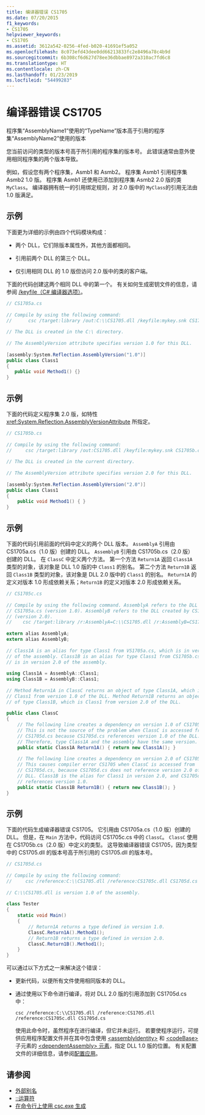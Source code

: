 ```yaml
---
title: 编译器错误 CS1705
ms.date: 07/20/2015
f1_keywords:
- CS1705
helpviewer_keywords:
- CS1705
ms.assetid: 3612a542-0256-4fed-b020-41691ef5a052
ms.openlocfilehash: 8c073efd43dee0dd66213833fc2e8496a78c4b9d
ms.sourcegitcommit: 6b308cf6d627d78ee36dbbae8972a310ac7fd6c8
ms.translationtype: HT
ms.contentlocale: zh-CN
ms.lasthandoff: 01/23/2019
ms.locfileid: "54499283"
---
```

# <a name="compiler-error-cs1705"></a>编译器错误 CS1705
程序集“AssemblyName1”使用的“TypeName”版本高于引用的程序集“AssemblyName2”使用的版本  
  
 您当前访问的类型的版本号高于所引用的程序集的版本号。 此错误通常由意外使用相同程序集的两个版本导致。  
  
 例如，假设您有两个程序集，Asmb1 和 Asmb2。 程序集 Asmb1 引用程序集 Asmb2 1.0 版。 程序集 Asmb1 还使用已添加到程序集 Asmb2 2.0 版的类 `MyClass`。 编译器拥有统一的引用绑定规则，对 2.0 版中的 `MyClass`的引用无法由 1.0 版满足。  
  
## <a name="example"></a>示例  
 下面更为详细的示例由四个代码模块构成：  
  
-   两个 DLL，它们除版本属性外，其他方面都相同。  
  
-   引用前两个 DLL 的第三个 DLL。  
  
-   仅引用相同 DLL 的 1.0 版但访问 2.0 版中的类的客户端。  
  
 下面的代码创建这两个相同 DLL 中的第一个。 有关如何生成密钥文件的信息，请参阅 [/keyfile（C# 编译器选项）](../../../csharp/language-reference/compiler-options/keyfile-compiler-option.md)。  
  
```csharp  
// CS1705a.cs  
  
// Compile by using the following command:   
//      csc /target:library /out:C:\\CS1705.dll /keyfile:mykey.snk CS1705a.cs  
  
// The DLL is created in the C:\ directory.  
  
// The AssemblyVersion attribute specifies version 1.0 for this DLL.  
  
[assembly:System.Reflection.AssemblyVersion("1.0")]  
public class Class1   
{  
   public void Method1() {}  
}  
```  
  
## <a name="example"></a>示例  
 下面的代码定义程序集 2.0 版，如特性 <xref:System.Reflection.AssemblyVersionAttribute> 所指定。  
  
```csharp  
// CS1705b.cs  
  
// Compile by using the following command:   
//     csc /target:library /out:CS1705.dll /keyfile:mykey.snk CS1705b.cs  
  
// The DLL is created in the current directory.  
  
// The AssemblyVersion attribute specifies version 2.0 for this DLL.  
  
[assembly:System.Reflection.AssemblyVersion("2.0")]  
public class Class1  
{  
    public void Method1() { }  
}  
```  
  
## <a name="example"></a>示例  
 下面的代码引用前面的代码中定义的两个 DLL 版本。 `AssemblyA` 引用由 CS1705a.cs（1.0 版）创建的 DLL。 `AssemblyB` 引用由 CS1705b.cs（2.0 版）创建的 DLL。 在 `ClassC` 中定义两个方法。 第一个方法 `Return1A` 返回 `Class1A` 类型的对象，该对象是 DLL 1.0 版的中 `Class1` 的别名。 第二个方法 `Return1B` 返回 `Class1B` 类型的对象，该对象是 DLL 2.0 版中的 `Class1` 的别名。 `Return1A` 的定义对版本 1.0 形成依赖关系；`Return1B` 的定义对版本 2.0 形成依赖关系。  
  
```csharp  
// CS1705c.cs  
  
// Compile by using the following command. AssemblyA refers to the DLL created by  
// CS1705a.cs (version 1.0). AssemblyB refers to the DLL created by CS1705b.cs  
// (version 2.0).  
//    csc /target:library /r:AssemblyA=C:\\CS1705.dll /r:AssemblyB=CS1705.dll CS1705c.cs  
  
extern alias AssemblyA;  
extern alias AssemblyB;  
  
// Class1A is an alias for type Class1 from VS1705a.cs, which is in version 1.0   
// of the assembly. Class1B is an alias for type Class1 from CS1705b.cs, which  
// is in version 2.0 of the assembly.  
  
using Class1A = AssemblyA::Class1;  
using Class1B = AssemblyB::Class1;  
  
// Method Return1A in ClassC returns an object of type Class1A, which is  
// Class1 from version 1.0 of the DLL. Method Return1B returns an object  
// of type Class1B, which is Class1 from version 2.0 of the DLL.  
  
public class ClassC  
{  
    // The following line creates a dependency on version 1.0 of CS1705.dll.  
    // This is not the source of the problem when ClassC is accessed from  
    // CS1705d.cs because CS1705d.cs references version 1.0 of the DLL.   
    // Therefore, type Class1A and the assembly have the same version.  
    public static Class1A Return1A() { return new Class1A(); }  
  
    // The following line creates a dependency on version 2.0 of CS1705.dll.  
    // This causes compiler error CS1705 when ClassC is accessed from     
    // CS1705d.cs, because CS1705d.cs does not reference version 2.0 of the   
    // DLL. Class1B is the alias for Class1 in version 2.0, and CS1705d.cs   
    // references version 1.0.  
    public static Class1B Return1B() { return new Class1B(); }  
}  
```  
  
## <a name="example"></a>示例  
 下面的代码生成编译器错误 CS1705。 它引用由 CS1705a.cs（1.0 版）创建的 DLL。 但是，在 `Main` 方法中，代码访问 CS1705c.cs 中的 `ClassC`。 `ClassC` 使用在 CS1705b.cs（2.0 版）中定义的类型。 这导致编译器错误 CS1705，因为类型中的 CS1705.dll 的版本号高于所引用的 CS1705.dll 的版本号。  
  
```csharp  
// CS1705d.cs  
  
// Compile by using the following command:  
//     csc /reference:C:\\CS1705.dll /reference:CS1705c.dll CS1705d.cs  
  
// C:\\CS1705.dll is version 1.0 of the assembly.  
  
class Tester   
{  
    static void Main()  
    {  
        // Return1A returns a type defined in version 1.0.  
        ClassC.Return1A().Method1();  
        // Return1B returns a type defined in version 2.0.  
        ClassC.Return1B().Method1();  
    }  
}  
```  
  
 可以通过以下方式之一来解决这个错误：  
  
-   更新代码，以便所有文件使用相同版本的 DLL。  
  
-   通过使用以下命令进行编译，将对 DLL 2.0 版的引用添加到 CS1705d.cs 中：  
  
     `csc /reference:C:\\CS1705.dll /reference:CS1705.dll /reference:CS1705c.dll CS1705d.cs`  
  
     使用此命令时，虽然程序在进行编译，但它并未运行。 若要使程序运行，可提供应用程序配置文件并在其中包含使用 [\<assemblyIdentity>](../../../framework/configure-apps/file-schema/runtime/assemblyidentity-element-for-runtime.md) 和 [\<codeBase>](../../../framework/configure-apps/file-schema/runtime/codebase-element.md) 子元素的 [\<dependentAssembly> 元素](../../../framework/configure-apps/file-schema/runtime/dependentassembly-element.md)，指定 DLL 1.0 版的位置。 有关配置文件的详细信息，请参阅[配置应用](../../../framework/configure-apps/index.md)。  
  
## <a name="see-also"></a>请参阅

- [外部别名](../../../csharp/language-reference/keywords/extern-alias.md)
- [::运算符](../../../csharp/language-reference/operators/namespace-alias-qualifer.md)
- [在命令行上使用 csc.exe 生成](../../../csharp/language-reference/compiler-options/command-line-building-with-csc-exe.md)
